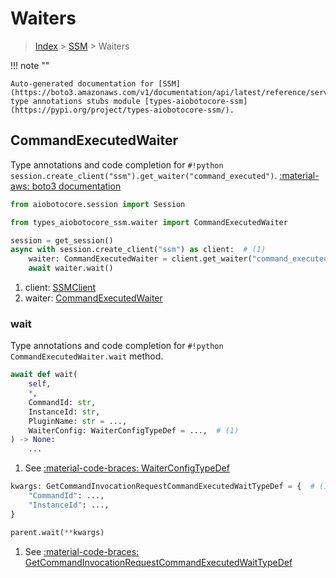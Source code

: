 # Waiters

> [Index](../README.md) > [SSM](./README.md) > Waiters

!!! note ""

    Auto-generated documentation for [SSM](https://boto3.amazonaws.com/v1/documentation/api/latest/reference/services/ssm.html#SSM)
    type annotations stubs module [types-aiobotocore-ssm](https://pypi.org/project/types-aiobotocore-ssm/).

## CommandExecutedWaiter

Type annotations and code completion for `#!python session.create_client("ssm").get_waiter("command_executed")`.
[:material-aws: boto3 documentation](https://boto3.amazonaws.com/v1/documentation/api/latest/reference/services/ssm.html#SSM.Waiter.CommandExecuted)

```python title="Usage example"
from aiobotocore.session import Session

from types_aiobotocore_ssm.waiter import CommandExecutedWaiter

session = get_session()
async with session.create_client("ssm") as client:  # (1)
    waiter: CommandExecutedWaiter = client.get_waiter("command_executed")  # (2)
    await waiter.wait()
```

1. client: [SSMClient](./client.md)
2. waiter: [CommandExecutedWaiter](./waiters.md#commandexecutedwaiter)


### wait

Type annotations and code completion for `#!python CommandExecutedWaiter.wait` method.

```python title="Method definition"
await def wait(
    self,
    *,
    CommandId: str,
    InstanceId: str,
    PluginName: str = ...,
    WaiterConfig: WaiterConfigTypeDef = ...,  # (1)
) -> None:
    ...
```

1. See [:material-code-braces: WaiterConfigTypeDef](./type_defs.md#waiterconfigtypedef) 


```python title="Usage example with kwargs"
kwargs: GetCommandInvocationRequestCommandExecutedWaitTypeDef = {  # (1)
    "CommandId": ...,
    "InstanceId": ...,
}

parent.wait(**kwargs)
```

1. See [:material-code-braces: GetCommandInvocationRequestCommandExecutedWaitTypeDef](./type_defs.md#getcommandinvocationrequestcommandexecutedwaittypedef) 
